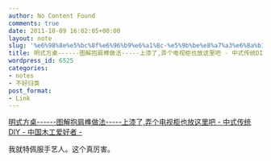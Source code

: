 ```yaml
---
author: No Content Found
comments: true
date: 2011-10-09 16:02:05+00:00
layout: note
slug: '%e6%98%8e%e5%bc%8f%e6%96%b9%e6%a1%8c-%e5%9b%be%e8%a7%a3%e6%8a%b1%e8%82%a9%e6%a6%ab%e5%81%9a%e6%b3%95-%e4%b8%8a%e6%bc%86%e4%ba%86%e5%bc%84%e4%b8%aa%e7%94%b5%e8%a7%86%e6%9f%9c%e4%b9%9f'
title: 明式方桌------图解抱肩榫做法-----上漆了,弄个电视柜也放这里吧 - 中式传统DIY - 中国木工爱好者 -
wordpress_id: 6525
categories:
- notes
- 不好归类
post_format:
- Link
---
```


[明式方桌------图解抱肩榫做法-----上漆了,弄个电视柜也放这里吧 - 中式传统DIY - 中国木工爱好者 -](http://www.zuojiaju.com/forum.php?mod=viewthread&tid=103174&extra=page=1&filter=digest&digest=1&digest=1)

我就特佩服手艺人。这个真厉害。
